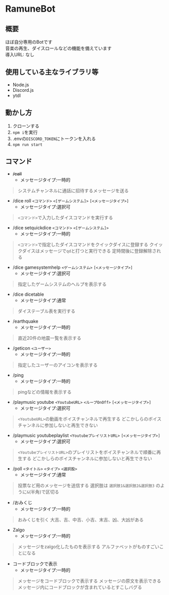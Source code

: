 # RamuneBot

## 概要

ほぼ自分専用のBotです  
音楽の再生、ダイスロールなどの機能を備えています  
導入URL: なし

## 使用している主なライブラリ等

- Node.js
- Discord.js
- ytdl

## 動かし方

1. クローンする
1. `npm i`を実行
1. .envの`DISCORD_TOKEN`にトークンを入れる
1. `npm run start`

## コマンド

- ~~/call~~
    - メッセージタイプ:一時的
> システムチャンネルに通話に招待するメッセージを送る
- /dice roll `<コマンド>`  `<[ゲームシステム]>` `[<メッセージタイプ>]`
    - メッセージタイプ:選択可
> `<コマンド>`で入力したダイスコマンドを実行する
- /dice setquickdice `<コマンド>` `<[ゲームシステム]>`
    - メッセージタイプ:一時的
> `<コマンド>`で指定したダイスコマンドをクイックダイスに登録する
> クイックダイスはメッセージで`qd`と打つと実行できる
> 定時間後に登録解除される
- /dice gamesystemhelp `<ゲームシステム>` `[<メッセージタイプ>]`
    - メッセージタイプ:選択可
> 指定したゲームシステムのヘルプを表示する
- /dice dicetable
    - メッセージタイプ:通常
> ダイステーブル表を実行する
- /earthquake
    - メッセージタイプ:一時的
> 直近20件の地震一覧を表示する
- /geticon `<ユーザー>`
    - メッセージタイプ:一時的
> 指定したユーザーのアイコンを表示する
- /ping
    - メッセージタイプ:一時的
> pingなどの情報を表示する
- /playmusic youtube `<YoutubeURL>` `<ループOnOff>` `[<メッセージタイプ>]`
    - メッセージタイプ:選択可
> `<YoutubeURL>`の動画をボイスチャンネルで再生する
> どこかしらのボイスチャンネルに参加しないと再生できない
- /playmusic youtubeplaylist `<YoutubeプレイリストURL>` `[<メッセージタイプ>]`
    - メッセージタイプ:選択可
> `<YoutubeプレイリストURL>`のプレイリストをボイスチャンネルで順番に再生する
> どこかしらのボイスチャンネルに参加しないと再生できない
- /poll `<タイトル>` `<タイプ>` `<選択股>`
    - メッセージタイプ:通常
> 投票など用のメッセージを送信する
> 選択肢は `選択肢1&選択肢2&選択肢3` のように`&`(半角)で区切る
- /おみくじ
    - メッセージタイプ:一時的
> おみくじを引く
> 大吉、吉、中吉、小吉、末吉、凶、大凶がある
- Zalgo
    - メッセージタイプ:一時的
> メッセージをzalgo化したものを表示する
> アルファベットがものすごいことになる
- コードブロックで表示
    - メッセージタイプ:一時的
> メッセージをコードブロックで表示する
> メッセージの原文を表示できる
> メッセージ内にコードブロックが含まれているとすこしバグる
